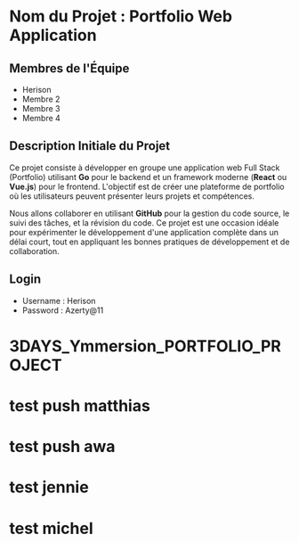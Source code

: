 
# Nom du Projet : Portfolio Web Application

## Membres de l'Équipe
- Herison
- Membre 2
- Membre 3
- Membre 4

## Description Initiale du Projet
Ce projet consiste à développer en groupe une application web Full Stack (Portfolio) utilisant **Go** pour le backend et un framework moderne (**React** ou **Vue.js**) pour le frontend. L'objectif est de créer une plateforme de portfolio où les utilisateurs peuvent présenter leurs projets et compétences.

Nous allons collaborer en utilisant **GitHub** pour la gestion du code source, le suivi des tâches, et la révision du code. Ce projet est une occasion idéale pour expérimenter le développement d'une application complète dans un délai court, tout en appliquant les bonnes pratiques de développement et de collaboration.

## Login
- Username : Herison
- Password : Azerty@11


# 3DAYS_Ymmersion_PORTFOLIO_PROJECT
# test push matthias
# test push awa
# test jennie
# test michel